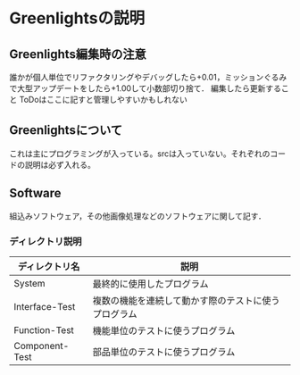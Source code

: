# Greenlightsの説明
## Greenlights編集時の注意
誰かが個人単位でリファクタリングやデバッグしたら+0.01，ミッションぐるみで大型アップデートをしたら+1.00して小数部切り捨て． 編集したら更新すること ToDoはここに記すと管理しやすいかもしれない

## Greenlightsについて
これは主にプログラミングが入っている。srcは入っていない。それぞれのコードの説明は必ず入れる。

## Software
組込みソフトウェア，その他画像処理などのソフトウェアに関して記す．

### ディレクトリ説明
|ディレクトリ名|説明|
|----|-----|
|System|最終的に使用したプログラム|
|Interface-Test|複数の機能を連続して動かす際のテストに使うプログラム|
|Function-Test|機能単位のテストに使うプログラム|
|Component-Test|部品単位のテストに使うプログラム|
